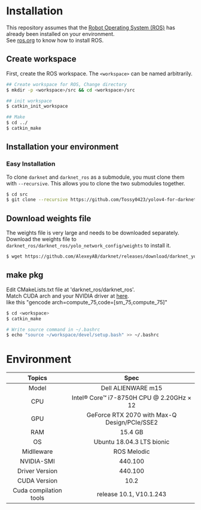 # Installation
This repository assumes that the [Robot Operating System (ROS)](https://www.ros.org/) has already been installed on your environment.   
See [ros.org](https://www.ros.org/install/) to know how to install ROS.

## Create workspace
First, create the ROS workspace. The `<workspace>` can be named arbitrarily.
```bash
## Create workspace for ROS, Change directory
$ mkdir -p <workspace>/src && cd <workspace>/src

## init workspace
$ catkin_init_workspace

## Make
$ cd ../
$ catkin_make
```

## Installation your environment
### Easy Installation
To clone `darknet` and `darknet_ros` as a submodule, you must clone them with `--recursive`. This allows you to clone the two submodules together.
```bash
$ cd src
$ git clone --recursive https://github.com/Tossy0423/yolov4-for-darknet_ros.git
```

## Download weights file
The weights file is very large and needs to be downloaded separately.   
Download the weights file to `darknet_ros/darknet_ros/yolo_network_config/weights` to install it.
```bash
$ wget https://github.com/AlexeyAB/darknet/releases/download/darknet_yolo_v3_optimal/yolov4.weights
```


## make pkg
Edit CMakeLists.txt file at 'darknet_ros/darknet_ros'.   
Match CUDA arch and your NVIDIA driver at [here](https://arnon.dk/matching-sm-architectures-arch-and-gencode-for-various-nvidia-cards/).   
like this "gencode arch=compute_75,code=[sm_75,compute_75]"

```bash
$ cd <workspace>
$ catkin_make

# Write source command in ~/.bashrc
$ echo "source ~/workspace/devel/setup.bash" >> ~/.bashrc
```


# Environment

|         Topics         	|                     Spec                     	|
|:----------------------:	|:--------------------------------------------:	|
|          Model         	|              Dell ALIENWARE m15              	|
|           CPU          	|   Intel® Core™ i7-8750H CPU @ 2.20GHz × 12   	|
|           GPU          	| GeForce RTX 2070 with Max-Q Design/PCIe/SSE2 	|
|           RAM          	|                    15.4 GB                   	|
|           OS           	|           Ubuntu 18.04.3 LTS bionic          	|
|       Midlleware       	|                  ROS Melodic                 	|
|       NVIDIA-SMI       	|                    440.100                   	|
|     Driver Version     	|                    440.100                   	|
|      CUDA Version      	|                     10.2                     	|
| Cuda compilation tools 	|            release 10.1, V10.1.243           	|
